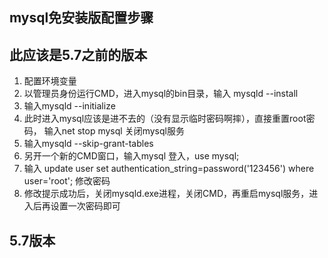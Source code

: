 ## mysql免安装版配置步骤

## 此应该是5.7之前的版本
1. 配置环境变量
2. 以管理员身份运行CMD，进入mysql的bin目录，输入 mysqld --install
3. 输入mysqld  --initialize
4. 此时进入mysql应该是进不去的（没有显示临时密码啊摔），直接重置root密码， 输入net stop mysql 关闭mysql服务
5. 输入mysqld --skip-grant-tables 
6. 另开一个新的CMD窗口，输入mysql 登入，use mysql;
7. 输入 update user set authentication_string=password('123456') where user='root'; 修改密码
8. 修改提示成功后，关闭mysqld.exe进程，关闭CMD，再重启mysql服务，进入后再设置一次密码即可

## 5.7版本